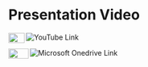 # Presentation Video

<img align="left" src="https://user-images.githubusercontent.com/96676964/210149457-482a01ba-b065-471b-9213-f512093fe205.png" data-canonical-src="https://user-images.githubusercontent.com/96676964/210149457-482a01ba-b065-471b-9213-f512093fe205.png" width="32" height="20" /> 

![YouTube Link](https://youtu.be/xiJFTipuINQ) </br>

<img align="left" src="https://user-images.githubusercontent.com/96676964/210149862-69590691-e529-4252-9483-275d364cd494.png" data-canonical-src="https://user-images.githubusercontent.com/96676964/210149862-69590691-e529-4252-9483-275d364cd494.png" width="40" height="20" /> ![Microsoft Onedrive Link]() </br>
